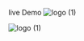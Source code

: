 live Demo ![logo (1)](bronx-luggage.netlify.app)

![logo (1)](https://github.com/user-attachments/assets/8e59ba7f-a794-4e69-9225-8f20b347a4e4)
